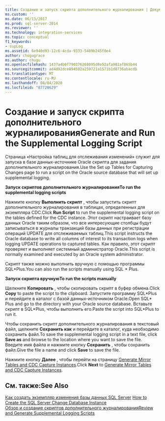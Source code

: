 ```yaml
---
title: Создание и запуск скрипта дополнительного журналирования | Документы Майкрософт
ms.custom: ''
ms.date: 06/13/2017
ms.prod: sql-server-2014
ms.reviewer: ''
ms.technology: integration-services
ms.topic: conceptual
f1_keywords:
- supLog
ms.assetid: 6e940d93-12c6-4cda-9333-5489b245f0e4
author: chugugrace
ms.author: chugu
ms.openlocfilehash: 1437a4b0f790376268095d8e52afa981af865b44
ms.sourcegitcommit: ad4d92dce894592a259721a1571b1d8736abacdb
ms.translationtype: MT
ms.contentlocale: ru-RU
ms.lasthandoff: 08/04/2020
ms.locfileid: "87728629"
---
```

# <a name="generate-and-run-the-supplemental-logging-script"></a><span data-ttu-id="a8b53-102">Создание и запуск скрипта дополнительного журналирования</span><span class="sxs-lookup"><span data-stu-id="a8b53-102">Generate and Run the Supplemental Logging Script</span></span>
  <span data-ttu-id="a8b53-103">Страница «Настройка таблиц для отслеживания изменений» служит для запуска в базе данных-источнике Oracle скрипта для задания дополнительного журналирования.</span><span class="sxs-lookup"><span data-stu-id="a8b53-103">Use the Set up Tables for Capturing Changes page to run a script on the Oracle source database that will set up supplemental logging.</span></span>  
  
 <span data-ttu-id="a8b53-104">**Запуск скриптов дополнительного журналирования**</span><span class="sxs-lookup"><span data-stu-id="a8b53-104">**To run the supplemental logging scripts**</span></span>  
  
 <span data-ttu-id="a8b53-105">Нажмите кнопку **Выполнить скрипт** , чтобы запустить скрипт дополнительного журналирования в таблицах, определенных для экземпляра CDC.</span><span class="sxs-lookup"><span data-stu-id="a8b53-105">Click **Run Script** to run the supplemental logging script on the tables defined for the CDC instance.</span></span> <span data-ttu-id="a8b53-106">Этот скрипт настраивает базу данных Oracle таким образом, что все интересующие столбцы будут записываться в журналы транзакций базы данных при регистрации операций UPDATE для отслеживаемых таблиц.</span><span class="sxs-lookup"><span data-stu-id="a8b53-106">This script instructs the Oracle database to write all columns of interest to its transaction logs when logging UPDATE operations to captured tables.</span></span> <span data-ttu-id="a8b53-107">Как правило, этот скрипт проверяет и выполняет системный администратор Oracle.</span><span class="sxs-lookup"><span data-stu-id="a8b53-107">This script is normally examined and executed by an Oracle system administrator.</span></span>  
  
 <span data-ttu-id="a8b53-108">Скрипт также можно выполнить вручную с помощью программы SQL\*Plus.</span><span class="sxs-lookup"><span data-stu-id="a8b53-108">You can also run the scripts manually using SQL \* Plus.</span></span>  
  
 <span data-ttu-id="a8b53-109">**Запуск скрипта вручную**</span><span class="sxs-lookup"><span data-stu-id="a8b53-109">**To run the scripts manually**</span></span>  
  
 <span data-ttu-id="a8b53-110">Щелкните **Копировать** , чтобы скопировать скрипт в буфер обмена.</span><span class="sxs-lookup"><span data-stu-id="a8b53-110">Click **Copy** to paste the script to the clipboard.</span></span> <span data-ttu-id="a8b53-111">Запустите программу SQL\*Plus и перейдите в каталог с базой данных-источником Oracle.</span><span class="sxs-lookup"><span data-stu-id="a8b53-111">Open SQL\* Plus and go to the directory with your Oracle source database.</span></span> <span data-ttu-id="a8b53-112">Вставьте скрипт в SQL\*Plus, чтобы выполнить его.</span><span class="sxs-lookup"><span data-stu-id="a8b53-112">Paste the script into SQL\*Plus to run it.</span></span>  
  
 <span data-ttu-id="a8b53-113">Чтобы сохранить скрипт дополнительного журналирования в текстовый файл, щелкните **Сохранить как** и перейдите в каталог, куда необходимо сохранить файл.</span><span class="sxs-lookup"><span data-stu-id="a8b53-113">To save the supplemental logging script in a text file, click **Save as** and browse to the location where you want to save the file.</span></span> <span data-ttu-id="a8b53-114">Введите имя файла и нажмите кнопку **Сохранить** , чтобы сохранить файл.</span><span class="sxs-lookup"><span data-stu-id="a8b53-114">Give the file a name and click **Save** to save the file.</span></span>  
  
 <span data-ttu-id="a8b53-115">Нажмите кнопку **Далее** , чтобы перейти на страницу [Generate Mirror Tables and CDC Capture Instances](generate-mirror-tables-and-cdc-capture-instances.md).</span><span class="sxs-lookup"><span data-stu-id="a8b53-115">Click **Next** to [Generate Mirror Tables and CDC Capture Instances](generate-mirror-tables-and-cdc-capture-instances.md).</span></span>  
  
## <a name="see-also"></a><span data-ttu-id="a8b53-116">См. также:</span><span class="sxs-lookup"><span data-stu-id="a8b53-116">See Also</span></span>  
 <span data-ttu-id="a8b53-117">[Как создать экземпляр изменения базы данных SQL Server](how-to-create-the-sql-server-change-database-instance.md) </span><span class="sxs-lookup"><span data-stu-id="a8b53-117">[How to Create the SQL Server Change Database Instance](how-to-create-the-sql-server-change-database-instance.md) </span></span>  
 [<span data-ttu-id="a8b53-118">Обзор и создание скриптов дополнительного журналирования</span><span class="sxs-lookup"><span data-stu-id="a8b53-118">Review and Generate Supplemental Logging Scripts</span></span>](review-and-generate-supplemental-logging-scripts.md)  
  
  
